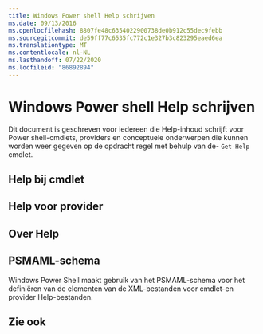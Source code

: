 ```yaml
---
title: Windows Power shell Help schrijven
ms.date: 09/13/2016
ms.openlocfilehash: 8807fe48c6354022900738de0b912c55dec9febb
ms.sourcegitcommit: de59ff77c6535fc772c1e327b3c823295eaed6ea
ms.translationtype: MT
ms.contentlocale: nl-NL
ms.lasthandoff: 07/22/2020
ms.locfileid: "86892894"
---
```

# <a name="writing-windows-powershell-help"></a>Windows Power shell Help schrijven

Dit document is geschreven voor iedereen die Help-inhoud schrijft voor Power shell-cmdlets, providers en conceptuele onderwerpen die kunnen worden weer gegeven op de opdracht regel met behulp van de- `Get-Help` cmdlet.

## <a name="cmdlet-help"></a>Help bij cmdlet

## <a name="provider-help"></a>Help voor provider

## <a name="about-help"></a>Over Help

## <a name="psmaml-schema"></a>PSMAML-schema

 Windows Power Shell maakt gebruik van het PSMAML-schema voor het definiëren van de elementen van de XML-bestanden voor cmdlet-en provider Help-bestanden.

## <a name="see-also"></a>Zie ook
